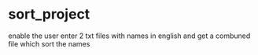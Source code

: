 # sort_project
enable the user enter 2 txt files with names in english and get a combuned file which sort the names
